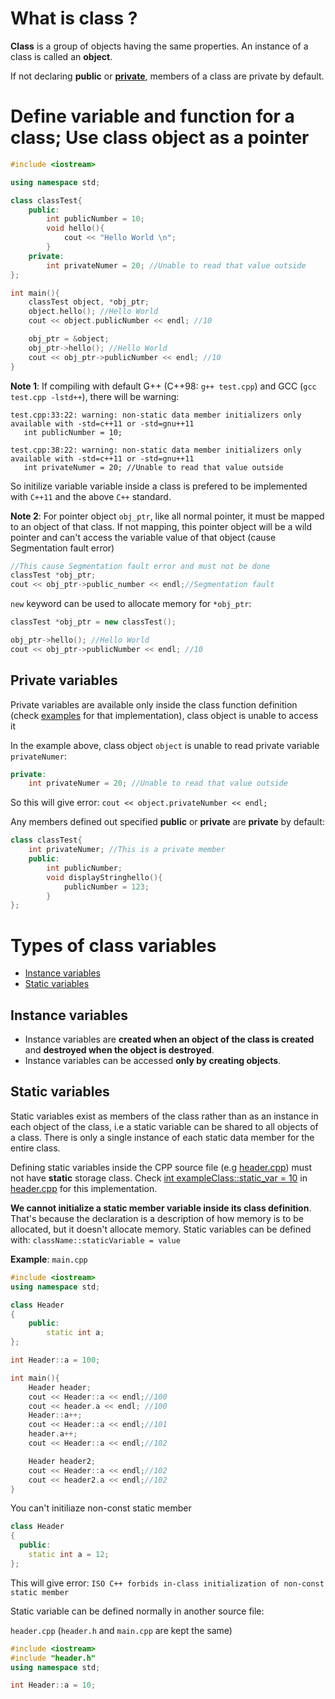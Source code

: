 # What is class ?

**Class** is a group of objects having the same properties. An instance of a class is called an **object**.

If not declaring **public** or **[private](#private-variables)**, members of a class are private by default.

# Define variable and function for a class; Use class object as a pointer

```cpp
#include <iostream>

using namespace std;

class classTest{
	public:
		int publicNumber = 10;
		void hello(){
			cout << "Hello World \n";
		}
	private:
		int privateNumer = 20; //Unable to read that value outside
};

int main(){
	classTest object, *obj_ptr;
	object.hello(); //Hello World
	cout << object.publicNumber << endl; //10

	obj_ptr = &object;
	obj_ptr->hello(); //Hello World
	cout << obj_ptr->publicNumber << endl; //10
}
```

**Note 1**: If compiling with default G++ (C++98: ``g++ test.cpp``) and GCC (``gcc test.cpp -lstd++``), there will be warning: 

```
test.cpp:33:22: warning: non-static data member initializers only available with -std=c++11 or -std=gnu++11
   int publicNumber = 10;
                      ^
test.cpp:38:22: warning: non-static data member initializers only available with -std=c++11 or -std=gnu++11
   int privateNumer = 20; //Unable to read that value outside
```

So initilize variable variable inside a class is prefered to be implemented with ``C++11`` and the above ``C++`` standard.

**Note 2**: For pointer object ``obj_ptr``, like all normal pointer, it must be mapped to an object of that class. If not mapping, this pointer object will be a wild pointer and can't access the variable value of that object (cause Segmentation fault error)

```cpp
//This cause Segmentation fault error and must not be done
classTest *obj_ptr;
cout << obj_ptr->public_number << endl;//Segmentation fault
```

``new`` keyword can be used to allocate memory for ``*obj_ptr``:

```cpp
classTest *obj_ptr = new classTest();

obj_ptr->hello(); //Hello World
cout << obj_ptr->publicNumber << endl; //10
```

## Private variables

Private variables are available only inside the class function definition (check [examples](https://github.com/TranPhucVinh/Cplusplus/tree/master/Introduction/OOP/Example) for that implementation), class object is unable to access it

In the example above, class object ``object`` is unable to read private variable ``privateNumer``:

```cpp
private:
    int privateNumer = 20; //Unable to read that value outside
```

So this will give error: ``cout << object.privateNumber << endl;``

Any members defined out specified **public** or **private** are **private** by default:
```cpp
class classTest{
    int privateNumer; //This is a private member
	public:
		int publicNumber;
		void displayStringhello(){
            publicNumber = 123;
		}
};
```
# Types of class variables

* [Instance variables](#instance-variables)
* [Static variables](#static-variables)

## Instance variables

* Instance variables are **created when an object of the class is created** and **destroyed when the object is destroyed**.
* Instance variables can be accessed **only by creating objects**.

## Static variables

Static variables exist as members of the class rather than as an instance in each object of the class, i.e a static variable can be shared to all objects of a class. There is only a single instance of each static data member for the entire class. 

Defining static variables inside the CPP source file (e.g [header.cpp](Example/header.cpp)) must not have **static** storage class. Check [int exampleClass::static_var = 10](https://github.com/TranPhucVinh/Cplusplus/blob/master/Object-oriented%20programming/Example/header.cpp#L8) in [header.cpp](Example/header.cpp) for this implementation.

**We cannot initialize a static member variable inside its class definition**. That's because the declaration is a description of how memory is to be allocated, but it doesn't allocate memory. Static variables can be defined with: ``className::staticVariable = value``

**Example**: ``main.cpp``

```cpp
#include <iostream>
using namespace std;

class Header
{
  	public:
    	static int a;
};

int Header::a = 100;

int main(){
    Header header;
    cout << Header::a << endl;//100
    cout << header.a << endl; //100
    Header::a++;
    cout << Header::a << endl;//101
    header.a++;
    cout << Header::a << endl;//102

    Header header2;
    cout << Header::a << endl;//102
    cout << header2.a << endl;//102
}
```

You can't initiliaze non-const static member

```cpp
class Header
{
  public:
    static int a = 12;
};
```

This will give error: ``ISO C++ forbids in-class initialization of non-const static member``

Static variable can be defined normally in another source file:

``header.cpp`` (``header.h`` and ``main.cpp`` are kept the same)

```cpp
#include <iostream>
#include "header.h"
using namespace std;

int Header::a = 10;
```